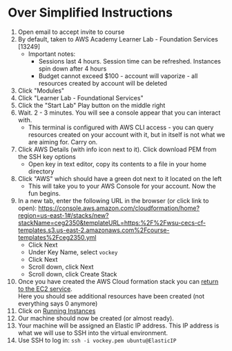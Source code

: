 # Over Simplified Instructions

1. Open email to accept invite to course
2. By default, taken to AWS Academy Learner Lab - Foundation Services [13249]
   - Important notes:
     - Sessions last 4 hours. Session time can be refreshed. Instances spin down after 4 hours
     - Budget cannot exceed $100 - account will vaporize - all resources created by account will be deleted
3. Click "Modules"
4. Click "Learner Lab - Foundational Services"
5. Click the "Start Lab" Play button on the middle right
6. Wait. 2 - 3 minutes. You will see a console appear that you can interact with.
   - This terminal is configured with AWS CLI access - you can query resources created on your account with it, but in itself is not what we are aiming for. Carry on.
7. Click AWS Details (with info icon next to it). Click download PEM from the SSH key options
   - Open key in text editor, copy its contents to a file in your home directory
8. Click "AWS" which should have a green dot next to it located on the left
   - This will take you to your AWS Console for your account. Now the fun begins.
9. In a new tab, enter the following URL in the browser (or click link to open): https://console.aws.amazon.com/cloudformation/home?region=us-east-1#/stacks/new?stackName=ceg2350&templateURL=https:%2F%2Fwsu-cecs-cf-templates.s3.us-east-2.amazonaws.com%2Fcourse-templates%2Fceg2350.yml
   - Click Next
   - Under Key Name, select `vockey`
   - Click Next
   - Scroll down, click Next
   - Scroll down, click Create Stack
10. Once you have created the AWS Cloud formation stack you can [return to the EC2 service](https://console.aws.amazon.com/ec2/v2/home?region=us-east-1#Home:).  
    Here you should see additional resources have been created (not everything says 0 anymore)
11. Click on [Running Instances](https://console.aws.amazon.com/ec2/v2/home?region=us-east-1#Instances:sort=instanceState)
12. Our machine should now be created (or almost ready).
13. Your machine will be assigned an Elastic IP address. This IP address is what we will use to SSH into the
    virtual environment.
14. Use SSH to log in: `ssh -i vockey.pem ubuntu@ElasticIP`

